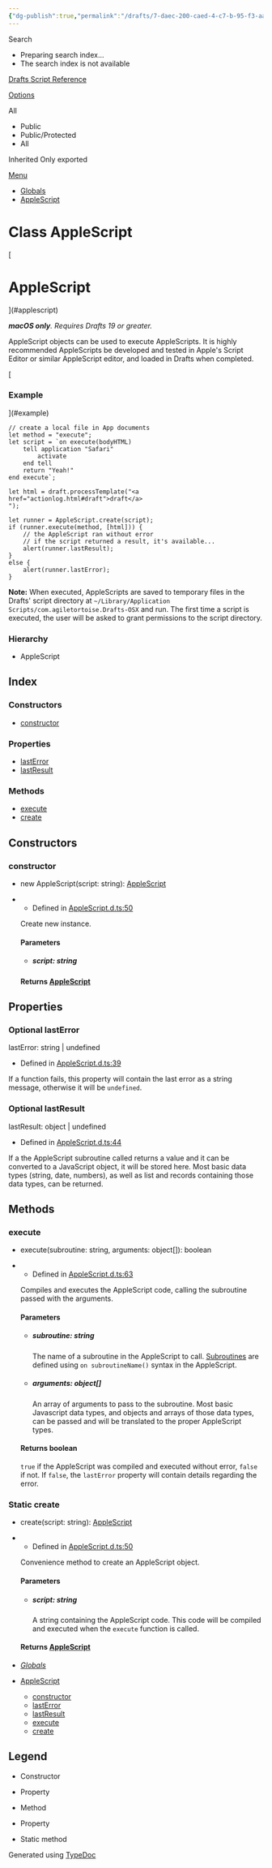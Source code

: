 ```yaml
---
{"dg-publish":true,"permalink":"/drafts/7-daec-200-caed-4-c7-b-95-f3-aaf-843-fc-190-f/","dgHomeLink":true,"dgPassFrontmatter":false}
---
```



Search 

*   Preparing search index...
*   The search index is not available

[Drafts Script Reference](../index.html)

[Options](#)

All

*   Public
*   Public/Protected
*   All

 Inherited  Only exported

[Menu](#)

*   [Globals](../globals.html)
*   [AppleScript](applescript.html)

# Class AppleScript

[

# AppleScript

](#applescript)

_**macOS only**. Requires Drafts 19 or greater._

AppleScript objects can be used to execute AppleScripts. It is highly recommended AppleScripts be developed and tested in Apple's Script Editor or similar AppleScript editor, and loaded in Drafts when completed.

[

### Example

](#example)

    // create a local file in App documents
    let method = "execute";
    let script = `on execute(bodyHTML)
        tell application "Safari"
            activate
        end tell
        return "Yeah!"
    end execute`;
    
    let html = draft.processTemplate("<a href="actionlog.html#draft">draft</a>
    ");
    
    let runner = AppleScript.create(script);
    if (runner.execute(method, [html])) {
        // the AppleScript ran without error
        // if the script returned a result, it's available...
        alert(runner.lastResult);
    }
    else {
        alert(runner.lastError);
    }
    

**Note:** When executed, AppleScripts are saved to temporary files in the Drafts' script directory at `~/Library/Application Scripts/com.agiletortoise.Drafts-OSX` and run. The first time a script is executed, the user will be asked to grant permissions to the script directory.

### Hierarchy

*   AppleScript

## Index

### Constructors

*   [constructor](applescript.html#constructor)

### Properties

*   [lastError](applescript.html#lasterror)
*   [lastResult](applescript.html#lastresult)

### Methods

*   [execute](applescript.html#execute)
*   [create](applescript.html#create)

## Constructors

### constructor

*   new AppleScript(script: string): [AppleScript](applescript.html)

*   *   Defined in [AppleScript.d.ts:50](https://github.com/agiletortoise/drafts-script-reference/blob/bb281e8/src/AppleScript.d.ts#L50)
    
    Create new instance.
    
    #### Parameters
    
    *   ##### script: string
        
    
    #### Returns [AppleScript](applescript.html)
    

## Properties

### Optional lastError

lastError: string | undefined

*   Defined in [AppleScript.d.ts:39](https://github.com/agiletortoise/drafts-script-reference/blob/bb281e8/src/AppleScript.d.ts#L39)

If a function fails, this property will contain the last error as a string message, otherwise it will be `undefined`.

### Optional lastResult

lastResult: object | undefined

*   Defined in [AppleScript.d.ts:44](https://github.com/agiletortoise/drafts-script-reference/blob/bb281e8/src/AppleScript.d.ts#L44)

If a the AppleScript subroutine called returns a value and it can be converted to a JavaScript object, it will be stored here. Most basic data types (string, date, numbers), as well as list and records containing those data types, can be returned.

## Methods

### execute

*   execute(subroutine: string, arguments: object\[\]): boolean

*   *   Defined in [AppleScript.d.ts:63](https://github.com/agiletortoise/drafts-script-reference/blob/bb281e8/src/AppleScript.d.ts#L63)
    
    Compiles and executes the AppleScript code, calling the subroutine passed with the arguments.
    
    #### Parameters
    
    *   ##### subroutine: string
        
        The name of a subroutine in the AppleScript to call. [Subroutines](http://www.macosxautomation.com/applescript/sbrt/) are defined using `on subroutineName()` syntax in the AppleScript.
        
    *   ##### arguments: object\[\]
        
        An array of arguments to pass to the subroutine. Most basic Javascript data types, and objects and arrays of those data types, can be passed and will be translated to the proper AppleScript types.
        
    
    #### Returns boolean
    
    `true` if the AppleScript was compiled and executed without error, `false` if not. If `false`, the `lastError` property will contain details regarding the error.
    

### Static create

*   create(script: string): [AppleScript](applescript.html)

*   *   Defined in [AppleScript.d.ts:50](https://github.com/agiletortoise/drafts-script-reference/blob/bb281e8/src/AppleScript.d.ts#L50)
    
    Convenience method to create an AppleScript object.
    
    #### Parameters
    
    *   ##### script: string
        
        A string containing the AppleScript code. This code will be compiled and executed when the `execute` function is called.
        
    
    #### Returns [AppleScript](applescript.html)
    

*   [_Globals_](../globals.html)

*   [AppleScript](applescript.html)
    *   [constructor](applescript.html#constructor)
    *   [lastError](applescript.html#lasterror)
    *   [lastResult](applescript.html#lastresult)
    *   [execute](applescript.html#execute)
    *   [create](applescript.html#create)

## Legend

*   Constructor
*   Property
*   Method

*   Property

*   Static method

Generated using [TypeDoc](https://typedoc.org/)